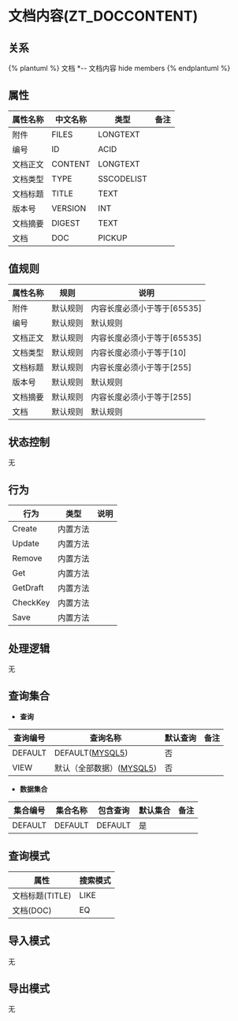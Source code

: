 # 文档内容(ZT_DOCCONTENT)

  

## 关系
{% plantuml %}
文档 *-- 文档内容 
hide members
{% endplantuml %}

## 属性

| 属性名称        |    中文名称    | 类型     |  备注  |
| --------   |------------| -----   |  -------- | 
|附件|FILES|LONGTEXT|&nbsp;|
|编号|ID|ACID|&nbsp;|
|文档正文|CONTENT|LONGTEXT|&nbsp;|
|文档类型|TYPE|SSCODELIST|&nbsp;|
|文档标题|TITLE|TEXT|&nbsp;|
|版本号|VERSION|INT|&nbsp;|
|文档摘要|DIGEST|TEXT|&nbsp;|
|文档|DOC|PICKUP|&nbsp;|

## 值规则
| 属性名称    | 规则    |  说明  |
| --------   |------------| ----- | 
|附件|默认规则|内容长度必须小于等于[65535]|
|编号|默认规则|默认规则|
|文档正文|默认规则|内容长度必须小于等于[65535]|
|文档类型|默认规则|内容长度必须小于等于[10]|
|文档标题|默认规则|内容长度必须小于等于[255]|
|版本号|默认规则|默认规则|
|文档摘要|默认规则|内容长度必须小于等于[255]|
|文档|默认规则|默认规则|

## 状态控制

无


## 行为
| 行为    | 类型    |  说明  |
| --------   |------------| ----- | 
|Create|内置方法|&nbsp;|
|Update|内置方法|&nbsp;|
|Remove|内置方法|&nbsp;|
|Get|内置方法|&nbsp;|
|GetDraft|内置方法|&nbsp;|
|CheckKey|内置方法|&nbsp;|
|Save|内置方法|&nbsp;|

## 处理逻辑
无

## 查询集合

* **查询**

| 查询编号 | 查询名称       | 默认查询 |   备注|
| --------  | --------   | --------   | ----- |
|DEFAULT|DEFAULT([MYSQL5](../../appendix/query_MYSQL5.md#DocContent_Default))|否|&nbsp;|
|VIEW|默认（全部数据）([MYSQL5](../../appendix/query_MYSQL5.md#DocContent_View))|否|&nbsp;|

* **数据集合**

| 集合编号 | 集合名称   |  包含查询  | 默认集合 |   备注|
| --------  | --------   | -------- | --------   | ----- |
|DEFAULT|DEFAULT|DEFAULT|是|&nbsp;|

## 查询模式
| 属性      |    搜索模式     |
| --------   |------------|
|文档标题(TITLE)|LIKE|
|文档(DOC)|EQ|

## 导入模式
无


## 导出模式
无
